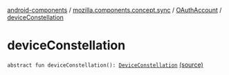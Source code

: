 [android-components](../../index.md) / [mozilla.components.concept.sync](../index.md) / [OAuthAccount](index.md) / [deviceConstellation](./device-constellation.md)

# deviceConstellation

`abstract fun deviceConstellation(): `[`DeviceConstellation`](../-device-constellation/index.md) [(source)](https://github.com/mozilla-mobile/android-components/blob/master/components/concept/sync/src/main/java/mozilla/components/concept/sync/OAuthAccount.kt#L48)